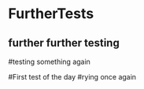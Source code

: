 # FurtherTests
## further further testing 

#testing something again

#First test of the day
#rying once again
